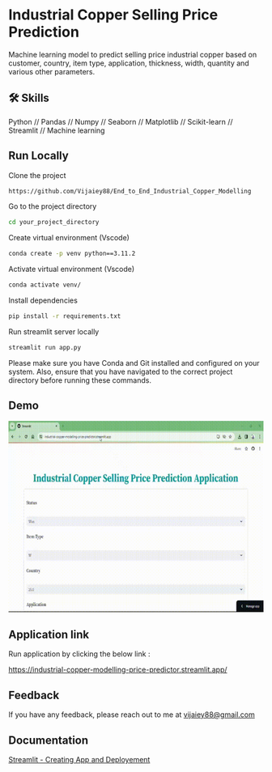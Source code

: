 
# Industrial Copper Selling Price Prediction

Machine learning model to predict selling price industrial copper based on customer, country, item type, application, thickness, width, quantity and various other parameters.

## 🛠 Skills
Python // Pandas // Numpy // Seaborn // Matplotlib // Scikit-learn // Streamlit // Machine learning 


## Run Locally

Clone the project

```bash
https://github.com/Vijaiey88/End_to_End_Industrial_Copper_Modelling
```

Go to the project directory

```bash
cd your_project_directory
```

Create virtual environment (Vscode)

```bash
conda create -p venv python==3.11.2
```
Activate virtual environment (Vscode)

```bash
conda activate venv/ 
```

Install dependencies

```bash
pip install -r requirements.txt
```

Run streamlit server locally

```bash
streamlit run app.py
```

Please make sure you have Conda and Git installed and configured on your system. Also, ensure that you have navigated to the correct project directory before running these commands.

## Demo

![Copper Selling Price Prediction App](Copper_prediction_app_demo.gif)


## Application link

Run application by clicking the below link :

https://industrial-copper-modelling-price-predictor.streamlit.app/

    
## Feedback

If you have any feedback, please reach out to me at vijaiey88@gmail.com


## Documentation

[Streamlit - Creating App and Deployement](https://docs.streamlit.io/)


